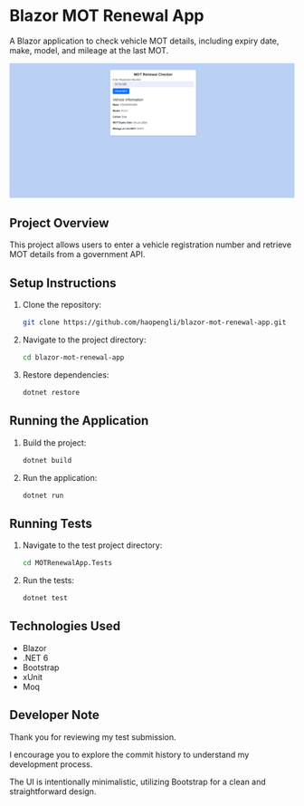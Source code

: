 # Blazor MOT Renewal App

A Blazor application to check vehicle MOT details, including expiry date, make, model, and mileage at the last MOT.

![Home Page](.github/screenshots/HomePage.png)

## Project Overview

This project allows users to enter a vehicle registration number and retrieve MOT details from a government API.

## Setup Instructions

1. Clone the repository:
    ```sh
    git clone https://github.com/haopengli/blazor-mot-renewal-app.git
    ```
2. Navigate to the project directory:
    ```sh
    cd blazor-mot-renewal-app
    ```
3. Restore dependencies:
    ```sh
    dotnet restore
    ```

## Running the Application

1. Build the project:
    ```sh
    dotnet build
    ```
2. Run the application:
    ```sh
    dotnet run
    ```

## Running Tests

1. Navigate to the test project directory:
    ```sh
    cd MOTRenewalApp.Tests
    ```
2. Run the tests:
    ```sh
    dotnet test
    ```

## Technologies Used

- Blazor
- .NET 6
- Bootstrap
- xUnit
- Moq

## Developer Note

Thank you for reviewing my test submission.

I encourage you to explore the commit history to understand my development process.

The UI is intentionally minimalistic, utilizing Bootstrap for a clean and straightforward design.
